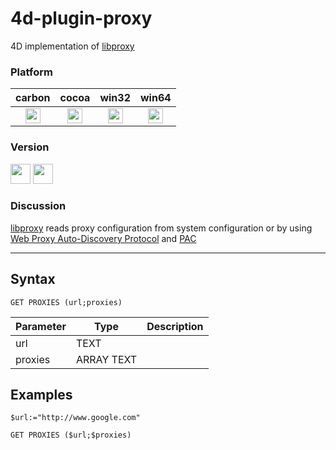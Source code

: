 # 4d-plugin-proxy
4D implementation of [libproxy](https://github.com/libproxy/libproxy)

### Platform

| carbon | cocoa | win32 | win64 |
|:------:|:-----:|:---------:|:---------:|
|<img src="https://cloud.githubusercontent.com/assets/1725068/22371562/1b091f0a-e4db-11e6-8458-8653954a7cce.png" width="24" height="24" />|<img src="https://cloud.githubusercontent.com/assets/1725068/22371562/1b091f0a-e4db-11e6-8458-8653954a7cce.png" width="24" height="24" />|<img src="https://cloud.githubusercontent.com/assets/1725068/22371562/1b091f0a-e4db-11e6-8458-8653954a7cce.png" width="24" height="24" />|<img src="https://cloud.githubusercontent.com/assets/1725068/22371562/1b091f0a-e4db-11e6-8458-8653954a7cce.png" width="24" height="24" />|

### Version

<img src="https://cloud.githubusercontent.com/assets/1725068/18940649/21945000-8645-11e6-86ed-4a0f800e5a73.png" width="32" height="32" /> <img src="https://cloud.githubusercontent.com/assets/1725068/18940648/2192ddba-8645-11e6-864d-6d5692d55717.png" width="32" height="32" />

### Discussion

[libproxy](https://github.com/libproxy/libproxy) reads proxy configuration from system configuration or by using [Web Proxy Auto-Discovery Protocol](https://en.wikipedia.org/wiki/Web_Proxy_Auto-Discovery_Protocol) and [PAC](https://en.wikipedia.org/wiki/Proxy_auto-config)

---

## Syntax

```
GET PROXIES (url;proxies)
```

Parameter|Type|Description
------------|------------|----
url|TEXT|
proxies|ARRAY TEXT|

## Examples

```
$url:="http://www.google.com"

GET PROXIES ($url;$proxies)
```
